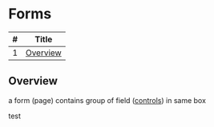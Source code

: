 # Forms

#|Title
---|-----
1|[Overview](./st_forms.md/#overview)

## Overview

a form (page) contains group of field ([controls](./Terms.md)) in same box  

test
